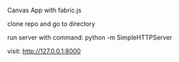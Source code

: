 
Canvas App with fabric.js

clone repo and go to directory 

run server with command:
python -m SimpleHTTPServer

visit: http://127.0.0.1:8000
